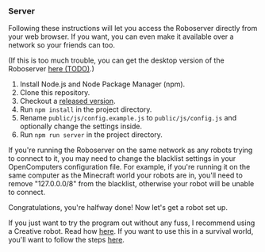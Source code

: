 ### Server

Following these instructions will let you access the Roboserver directly from your web browser. If you want, you can even make it available over a network so your friends can too.

(If this is too much trouble, you can get the desktop version of the Roboserver [here (TODO)](TODO).)

1. Install Node.js and Node Package Manager (npm).
2. Clone this repository.
3. Checkout a [released version](https://github.com/dunstad/roboserver/releases).
3. Run ```npm install``` in the project directory.
4. Rename ```public/js/config.example.js``` to ```public/js/config.js``` and optionally change the settings inside.
5. Run ```npm run server``` in the project directory.

If you're running the Roboserver on the same network as any robots trying to connect to it, you may need to change the blacklist settings in your OpenComputers configuration file. For example, if you're running it on the same computer as the Minecraft world your robots are in, you'll need to remove "127.0.0.0/8" from the blacklist, otherwise your robot will be unable to connect.

Congratulations, you're halfway done! Now let's get a robot set up.

If you just want to try the program out without any fuss, I recommend using a Creative robot. Read how [here](creative-robot-install.md). If you want to use this in a survival world, you'll want to follow the steps [here](survival-robot-install.md).